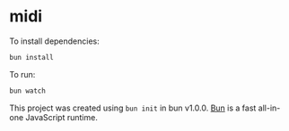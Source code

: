 # midi

To install dependencies:

```bash
bun install
```

To run:

```bash
bun watch
```

This project was created using `bun init` in bun v1.0.0. [Bun](https://bun.sh) is a fast all-in-one JavaScript runtime.
